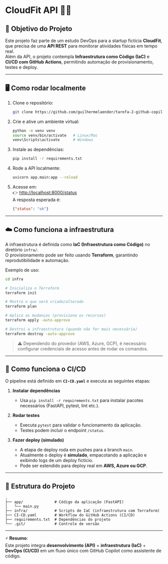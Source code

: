 # CloudFit API 🚴‍♀️

## 📌 Objetivo do Projeto
Este projeto faz parte de um estudo DevOps para a startup fictícia **CloudFit**, que precisa de uma **API REST** para monitorar atividades físicas em tempo real.  
Além da API, o projeto contempla **Infraestrutura como Código (IaC)** e **CI/CD com GitHub Actions**, permitindo automação de provisionamento, testes e deploy.

---

## 🖥️ Como rodar localmente

1. Clone o repositório:
   ```bash
   git clone https://github.com/guilhermelaender/tarefa-2-github-copilot


2. Crie e ative um ambiente virtual:
   ```bash
   python -m venv venv
   source venv/bin/activate   # Linux/Mac
   venv\Scripts\activate      # Windows
   ```

3. Instale as dependências:
   ```bash
   pip install -r requirements.txt
   ```

4. Rode a API localmente:
   ```bash
   uvicorn app.main:app --reload
   ```

5. Acesse em:  
   👉 [http://localhost:8000/status](http://localhost:8000/status)  
   A resposta esperada é:
   ```json
   {"status": "ok"}
   ```

---

## ☁️ Como funciona a infraestrutura
A infraestrutura é definida como **IaC (Infraestrutura como Código)** no diretório `infra/`.  
O provisionamento pode ser feito usando **Terraform**, garantindo reprodutibilidade e automação.

Exemplo de uso:

```bash
cd infra

# Inicializa o Terraform
terraform init

# Mostra o que será criado/alterado
terraform plan

# Aplica as mudanças (provisiona os recursos)
terraform apply -auto-approve

# Destroi a infraestrutura (quando não for mais necessária)
terraform destroy -auto-approve
```

> ⚠️ Dependendo do provedor (AWS, Azure, GCP), é necessário configurar credenciais de acesso antes de rodar os comandos.

---

## 🔄 Como funciona o CI/CD
O pipeline está definido em **`CI-CD.yaml`** e executa as seguintes etapas:

1. **Instalar dependências**  
   - Usa `pip install -r requirements.txt` para instalar pacotes necessários (FastAPI, pytest, lint etc.).

2. **Rodar testes**  
   - Executa `pytest` para validar o funcionamento da aplicação.  
   - Testes podem incluir o endpoint `/status`.

3. **Fazer deploy (simulado)**  
   - A etapa de deploy roda em pushes para a branch `main`.  
   - Atualmente o deploy é **simulado**, empacotando a aplicação e exibindo logs de um deploy fictício.  
   - Pode ser estendido para deploy real em **AWS, Azure ou GCP**.

---

## 📂 Estrutura do Projeto
```
.
├── app/              # Código da aplicação (FastAPI)
│   └── main.py
├── infra/            # Scripts de IaC (infraestrutura com Terraform)
├── CI-CD.yaml        # Workflow do GitHub Actions (CI/CD)
├── requirements.txt  # Dependências do projeto
└── .git/             # Controle de versão
```

---

⚡ **Resumo**:  
Este projeto integra **desenvolvimento (API)** + **infraestrutura (IaC)** + **DevOps (CI/CD)** em um fluxo único com GitHub Copilot como assistente de código.
